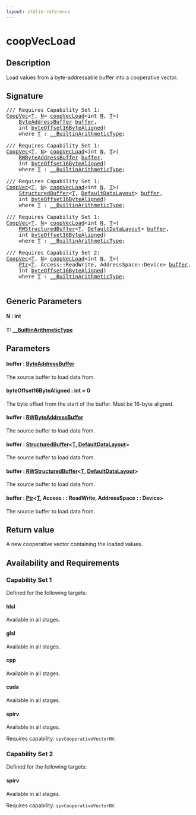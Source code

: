 ```yaml
---
layout: stdlib-reference
---
```


# coopVecLoad

## Description

Load values from a byte-addressable buffer into a cooperative vector.



## Signature 

<pre>
/// Requires Capability Set 1:
<a href="../types/coopvec-04/index.html" class="code_type">CoopVec</a>&lt;<a href="coopvecload-47.html#typeparam-T" class="code_type">T</a>, <a href="coopvecload-47.html#decl-N" class="code_var">N</a>&gt; <a href="coopvecload-47.html">coopVecLoad</a>&lt;<span class="code_keyword">int</span> <a href="coopvecload-47.html#decl-N" class="code_var">N</a>, <a href="coopvecload-47.html#typeparam-T" class="code_type">T</a>&gt;(
    <a href="../types/byteaddressbuffer-04b/index.html" class="code_type">ByteAddressBuffer</a> <a href="coopvecload-47.html#decl-buffer" class="code_param">buffer</a>,
    <span class="code_keyword">int</span> <a href="coopvecload-47.html#decl-byteOffset16ByteAligned" class="code_param">byteOffset16ByteAligned</a>)
    <span class='code_keyword'>where</span> <a href="coopvecload-47.html#typeparam-T" class="code_type">T</a> : <a href="../interfaces/0_builtinarithmetictype-029j/index.html" class="code_type">__BuiltinArithmeticType</a>;

/// Requires Capability Set 1:
<a href="../types/coopvec-04/index.html" class="code_type">CoopVec</a>&lt;<a href="coopvecload-47.html#typeparam-T" class="code_type">T</a>, <a href="coopvecload-47.html#decl-N" class="code_var">N</a>&gt; <a href="coopvecload-47.html">coopVecLoad</a>&lt;<span class="code_keyword">int</span> <a href="coopvecload-47.html#decl-N" class="code_var">N</a>, <a href="coopvecload-47.html#typeparam-T" class="code_type">T</a>&gt;(
    <a href="../types/rwbyteaddressbuffer-0126d/index.html" class="code_type">RWByteAddressBuffer</a> <a href="coopvecload-47.html#decl-buffer" class="code_param">buffer</a>,
    <span class="code_keyword">int</span> <a href="coopvecload-47.html#decl-byteOffset16ByteAligned" class="code_param">byteOffset16ByteAligned</a>)
    <span class='code_keyword'>where</span> <a href="coopvecload-47.html#typeparam-T" class="code_type">T</a> : <a href="../interfaces/0_builtinarithmetictype-029j/index.html" class="code_type">__BuiltinArithmeticType</a>;

/// Requires Capability Set 1:
<a href="../types/coopvec-04/index.html" class="code_type">CoopVec</a>&lt;<a href="coopvecload-47.html#typeparam-T" class="code_type">T</a>, <a href="coopvecload-47.html#decl-N" class="code_var">N</a>&gt; <a href="coopvecload-47.html">coopVecLoad</a>&lt;<span class="code_keyword">int</span> <a href="coopvecload-47.html#decl-N" class="code_var">N</a>, <a href="coopvecload-47.html#typeparam-T" class="code_type">T</a>&gt;(
    <a href="../types/structuredbuffer-0a/index.html" class="code_type">StructuredBuffer</a>&lt;<a href="coopvecload-47.html#typeparam-T" class="code_type">T</a>, <a href="../types/defaultdatalayout-07b/index.html" class="code_type">DefaultDataLayout</a>&gt; <a href="coopvecload-47.html#decl-buffer" class="code_param">buffer</a>,
    <span class="code_keyword">int</span> <a href="coopvecload-47.html#decl-byteOffset16ByteAligned" class="code_param">byteOffset16ByteAligned</a>)
    <span class='code_keyword'>where</span> <a href="coopvecload-47.html#typeparam-T" class="code_type">T</a> : <a href="../interfaces/0_builtinarithmetictype-029j/index.html" class="code_type">__BuiltinArithmeticType</a>;

/// Requires Capability Set 1:
<a href="../types/coopvec-04/index.html" class="code_type">CoopVec</a>&lt;<a href="coopvecload-47.html#typeparam-T" class="code_type">T</a>, <a href="coopvecload-47.html#decl-N" class="code_var">N</a>&gt; <a href="coopvecload-47.html">coopVecLoad</a>&lt;<span class="code_keyword">int</span> <a href="coopvecload-47.html#decl-N" class="code_var">N</a>, <a href="coopvecload-47.html#typeparam-T" class="code_type">T</a>&gt;(
    <a href="../types/rwstructuredbuffer-012c/index.html" class="code_type">RWStructuredBuffer</a>&lt;<a href="coopvecload-47.html#typeparam-T" class="code_type">T</a>, <a href="../types/defaultdatalayout-07b/index.html" class="code_type">DefaultDataLayout</a>&gt; <a href="coopvecload-47.html#decl-buffer" class="code_param">buffer</a>,
    <span class="code_keyword">int</span> <a href="coopvecload-47.html#decl-byteOffset16ByteAligned" class="code_param">byteOffset16ByteAligned</a>)
    <span class='code_keyword'>where</span> <a href="coopvecload-47.html#typeparam-T" class="code_type">T</a> : <a href="../interfaces/0_builtinarithmetictype-029j/index.html" class="code_type">__BuiltinArithmeticType</a>;

/// Requires Capability Set 2:
<a href="../types/coopvec-04/index.html" class="code_type">CoopVec</a>&lt;<a href="coopvecload-47.html#typeparam-T" class="code_type">T</a>, <a href="coopvecload-47.html#decl-N" class="code_var">N</a>&gt; <a href="coopvecload-47.html">coopVecLoad</a>&lt;<span class="code_keyword">int</span> <a href="coopvecload-47.html#decl-N" class="code_var">N</a>, <a href="coopvecload-47.html#typeparam-T" class="code_type">T</a>&gt;(
    <a href="../types/ptr-0/index.html" class="code_type">Ptr</a>&lt;<a href="coopvecload-47.html#typeparam-T" class="code_type">T</a>, Access::ReadWrite, AddressSpace::Device&gt; <a href="coopvecload-47.html#decl-buffer" class="code_param">buffer</a>,
    <span class="code_keyword">int</span> <a href="coopvecload-47.html#decl-byteOffset16ByteAligned" class="code_param">byteOffset16ByteAligned</a>)
    <span class='code_keyword'>where</span> <a href="coopvecload-47.html#typeparam-T" class="code_type">T</a> : <a href="../interfaces/0_builtinarithmetictype-029j/index.html" class="code_type">__BuiltinArithmeticType</a>;

</pre>

## Generic Parameters

####  <a id="decl-N"></a>N  : int
####  <a id="typeparam-T"></a>T: [\_\_BuiltinArithmeticType](../interfaces/0_builtinarithmetictype-029j/index.html)

## Parameters

####  <a id="decl-buffer"></a>buffer  : [ByteAddressBuffer](../types/byteaddressbuffer-04b/index.html)
The source buffer to load data from.

####  <a id="decl-byteOffset16ByteAligned"></a>byteOffset16ByteAligned  : int = 0
The byte offset from the start of the buffer. Must be 16-byte aligned.

####  <a id="decl-buffer"></a>buffer  : [RWByteAddressBuffer](../types/rwbyteaddressbuffer-0126d/index.html)
The source buffer to load data from.

####  <a id="decl-buffer"></a>buffer  : [StructuredBuffer](../types/structuredbuffer-0a/index.html)\<[T](../types/structuredbuffer-0a/index.html#typeparam-T), [DefaultDataLayout](../types/defaultdatalayout-07b/index.html)\>
The source buffer to load data from.

####  <a id="decl-buffer"></a>buffer  : [RWStructuredBuffer](../types/rwstructuredbuffer-012c/index.html)\<[T](../types/rwstructuredbuffer-012c/index.html#typeparam-T), [DefaultDataLayout](../types/defaultdatalayout-07b/index.html)\>
The source buffer to load data from.

####  <a id="decl-buffer"></a>buffer  : [Ptr](../types/ptr-0/index.html)\<[T](../types/ptr-0/index.html#typeparam-T), Access : : ReadWrite, AddressSpace : : Device\>
The source buffer to load data from.


## Return value
A new cooperative vector containing the loaded values.


## Availability and Requirements

### Capability Set 1

Defined for the following targets:

#### hlsl
Available in all stages.

#### glsl
Available in all stages.

#### cpp
Available in all stages.

#### cuda
Available in all stages.

#### spirv
Available in all stages.

Requires capability: `spvCooperativeVectorNV`.

### Capability Set 2

Defined for the following targets:

#### spirv
Available in all stages.

Requires capability: `spvCooperativeVectorNV`.


